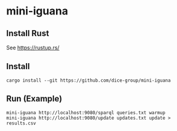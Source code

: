 # mini-iguana

## Install Rust
See https://rustup.rs/

## Install
```
cargo install --git https://github.com/dice-group/mini-iguana
```

## Run (Example)
```shell
mini-iguana http://localhost:9080/sparql queries.txt warmup
mini-iguana http://localhost:9080/update updates.txt update > results.csv
```
